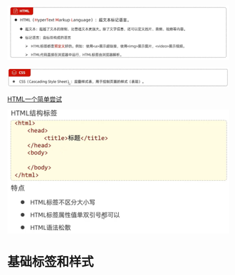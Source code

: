 ![Alt text](image.png)

![Alt text](image-1.png)

[HTML一个简单尝试](test1.html)

![Alt text](image-2.png)

# 基础标签和样式